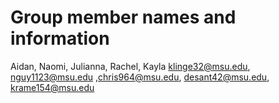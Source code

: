 # Group member names and information
Aidan, Naomi, Julianna, Rachel, Kayla
klinge32@msu.edu, nguy1123@msu.edu ,chris964@msu.edu, desant42@msu.edu, krame154@msu.edu
